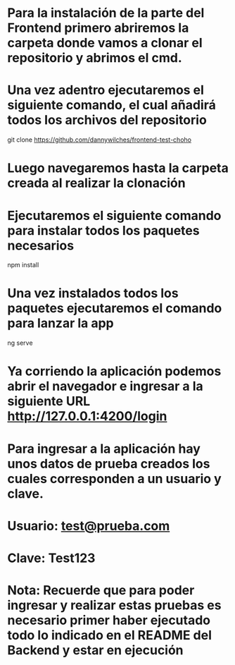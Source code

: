 # Para la instalación de la parte del Frontend primero abriremos la carpeta donde vamos a clonar el repositorio y abrimos el cmd.
# Una vez adentro ejecutaremos el siguiente comando, el cual añadirá todos los archivos del repositorio

git clone https://github.com/dannywilches/frontend-test-choho

# Luego navegaremos hasta la carpeta creada al realizar la clonación
# Ejecutaremos el siguiente comando para instalar todos los paquetes necesarios

npm install

# Una vez instalados todos los paquetes ejecutaremos el comando para lanzar la app

ng serve

# Ya corriendo la aplicación podemos abrir el navegador e ingresar a la siguiente URL http://127.0.0.1:4200/login

# Para ingresar a la aplicación hay unos datos de prueba creados los cuales corresponden a un usuario y clave. 
# Usuario: test@prueba.com
# Clave: Test123

# Nota: Recuerde que para poder ingresar y realizar estas pruebas es necesario primer haber ejecutado todo lo indicado en el README del Backend y estar en ejecución
